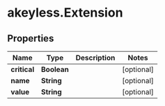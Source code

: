 # akeyless.Extension

## Properties

Name | Type | Description | Notes
------------ | ------------- | ------------- | -------------
**critical** | **Boolean** |  | [optional] 
**name** | **String** |  | [optional] 
**value** | **String** |  | [optional] 


